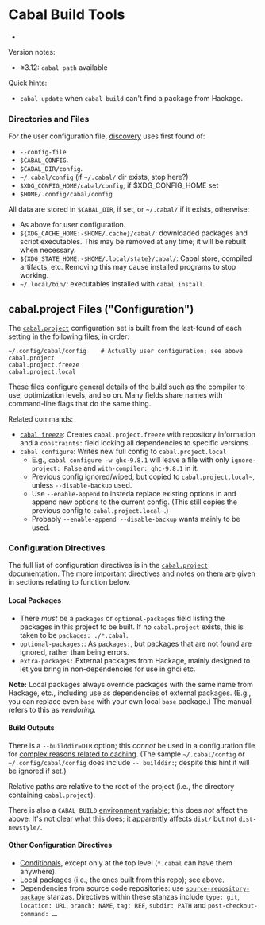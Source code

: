 Cabal Build Tools
=================

- [Documentation]: (searchable)

Version notes:
- ≥3.12: `cabal path` available

Quick hints:
- `cabal update` when `cabal build` can't find a package from Hackage.

### Directories and Files

For the user configuration file, [discovery][cfdisc] uses first found of:
- `--config-file`
- `$CABAL_CONFIG`.
- `$CABAL_DIR/config`.
- `~/.cabal/config` (if `~/.cabal/` dir exists, stop here?)
- `$XDG_CONFIG_HOME/cabal/config`, if $XDG_CONFIG_HOME set
- `$HOME/.config/cabal/config`

All data are stored in `$CABAL_DIR`, if set, or `~/.cabal/` if it exists,
otherwise:
- As above for user configuration.
- `${XDG_CACHE_HOME:-$HOME/.cache}/cabal/`: downloaded packages and script
  executables. This may be removed at any time; it will be rebuilt when
  necessary.
- `${XDG_STATE_HOME:-$HOME/.local/state}/cabal/`: Cabal store, compiled
  artifacts, etc. Removing this may cause installed programs to stop
  working.
- `~/.local/bin/`: executables installed with `cabal install`.


cabal.project Files ("Configuration")
------------------------------------

The [`cabal.project`] configuration set is built from the last-found
of each setting in the following files, in order:

    ~/.config/cabal/config    # Actually user configuration; see above
    cabal.project
    cabal.project.freeze
    cabal.project.local

These files configure general details of the build such as the compiler to
use, optimization levels, and so on. Many fields share names with
command-line flags that do the same thing.

Related commands:
* [`cabal freeze`]: Creates `cabal.project.freeze` with repository
  information and a `constraints:` field locking all dependencies to
  specific versions.
* `cabal configure`: Writes new full config to `cabal.project.local`
  - E.g., `cabal configure -w ghc-9.8.1` will leave a file with only
    `ignore-project: False` and `with-compiler: ghc-9.8.1` in it.
  - Previous config ignored/wiped, but copied to `cabal.project.local~`,
    unless `--disable-backup` used.
  - Use `--enable-append` to insteda replace existing options in and append
    new options to the current config. (This still copies the previous
    config to `cabal.project.local~`.)
  - Probably `--enable-append --disable-backup` wants mainly to be used.

### Configuration Directives

The full list of configuration directives is in the [`cabal.project`]
documentation. The more important directives and notes on them are given in
sections relating to function below.

#### Local Packages

- There _must_ be a `packages` or `optional-packages` field listing the
  packages in this project to be built. If no `cabal.project` exists, this
  is taken to be `packages: ./*.cabal`.
- `optional-packages:`: As `packages:`, but packages that are not found are
  ignored, rather than being errors.
- `extra-packages:` External packages from Hackage, mainly designed to let
  you bring in non-dependencies for use in ghci etc.

__Note:__ Local packages always override packages with the same name from
Hackage, etc., including use as dependencies of external packages. (E.g.,
you can replace even `base` with your own local `base` package.) The manual
refers to this as _vendoring._

#### Build Outputs

There is a `--builddir=DIR` option; this _cannot_ be used in a
configuration file for [complex reasons related to caching][cabal-#5271].
(The sample `~/.cabal/config` or `~/.config/cabal/config` does include `--
builddir:`; despite this hint it will be ignored if set.)

Relative paths are relative to the root of the project (i.e., the directory
containing `cabal.project`).

There is also a `CABAL_BUILD` [environment variable]; this does _not_
affect the above. It's not clear what this does; it apparently affects
`dist/` but not `dist-newstyle/`.

#### Other Configuration Directives

- [Conditionals], except only at the top level (`*.cabal` can have them
  anywhere).
- Local packages (i.e., the ones built from this repo); see above.
- Dependencies from source code repositories: use
  [`source-repository-package`] stanzas. Directives within these stanzas
  include `type: git`, `location: URL`, `branch: NAME`, `tag: REF`,
  `subdir: PATH` and `post-checkout-command: …`.



<!-------------------------------------------------------------------->
[Documentation]: https://cabal.readthedocs.io/

[`cabal configure`]: https://cabal.readthedocs.io/en/stable/cabal-commands.html#cabal-configure
[`cabal freeze`]: https://cabal.readthedocs.io/en/stable/cabal-commands.html#cabal-freeze
[`cabal.project`]: https://cabal.readthedocs.io/en/stable/cabal-project-description-file.html
[`source-repository-package`]: https://cabal.readthedocs.io/en/stable/cabal-project-description-file.html#taking-a-dependency-from-a-source-code-repository
[`with-compiler:`]: https://cabal.readthedocs.io/en/stable/cabal-project-description-file.html#cfg-field-with-compiler
[cabal-#5271]: https://github.com/haskell/cabal/issues/5271
[cfdisc]: https://cabal.readthedocs.io/en/stable/config.html#configuration-file-discovery
[conditionals]: https://cabal.readthedocs.io/en/stable/cabal-package-description-file.html#conditional-blocks
[config]: https://cabal.readthedocs.io/en/stable/config.html
[environment variable]: https://cabal.readthedocs.io/en/stable/config.html#environment-variables
